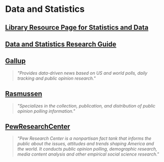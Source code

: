 # Data and Statistics

## [Library Resource Page for Statistics and Data](https://web.archive.org/web/20150906075551/http:/library.csuci.edu/research/stats-data.htm#CA)

## [Data and Statistics Research Guide](https://broome-library.gitbooks.io/data-guide/content "Data and Statistics Subject Guide")

## [Gallup](https://web.archive.org/web/20150906075551/http:/www.gallup.com/)

> _"Provides data-driven news based on US and world polls, daily tracking and public opinion research."_

## [Rasmussen](https://web.archive.org/web/20150906075551/http:/www.rasmussenreports.com/)

> _"Specializes in the collection, publication, and distribution of public opinion polling information."_

## [PewResearchCenter](https://web.archive.org/web/20150906075551/http:/www.pewresearch.org/)

> _"Pew Research Center is a nonpartisan fact tank that informs the public about the issues, attitudes and trends shaping America and the world. It conducts public opinion polling, demographic research, media content analysis and other empirical social science research."_



